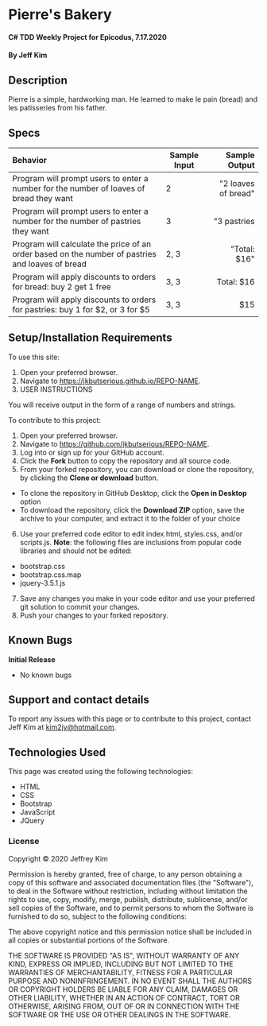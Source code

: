 # Pierre's Bakery

#### C# TDD Weekly Project for Epicodus, 7.17.2020

#### By Jeff Kim

## Description

Pierre is a simple, hardworking man. He learned to make le pain (bread) and les patisseries from his father.

## Specs

| Behavior    | Sample Input | Sample Output |
| :---------- | ----- | -----: |
| Program will prompt users to enter a number for the number of loaves of bread they want | 2 | "2 loaves of bread" |
| Program will prompt users to enter a number for the number of pastries they want | 3 | "3 pastries |
| Program will calculate the price of an order based on the number of pastries and loaves of bread | 2, 3 | "Total: $16" |
| Program will apply discounts to orders for bread: buy 2 get 1 free | 3, 3 | Total: $16 |
| Program will apply discounts to orders for pastries: buy 1 for $2, or 3 for $5 | 3, 3 | $15 |

## Setup/Installation Requirements

To use this site:

1. Open your preferred browser.
2. Navigate to https://jkbutserious.github.io/REPO-NAME.
3. USER INSTRUCTIONS

You will receive output in the form of a range of numbers and strings.

To contribute to this project:

1. Open your preferred browser.
2. Navigate to https://github.com/jkbutserious/REPO-NAME.
3. Log into or sign up for your GitHub account.
4. Click the **Fork** button to copy the repository and all source code.
5. From your forked repository, you can download or clone the repository, by clicking the **Clone or download** button.
  * To clone the repository in GitHub Desktop, click the **Open in Desktop** option
  * To download the repository, click the **Download ZIP** option, save the archive to your computer, and extract it to the folder of your choice
6. Use your preferred code editor to edit index.html, styles.css, and/or scripts.js. **Note**: the following files are inclusions from popular code libraries and should not be edited:
  * bootstrap.css
  * bootstrap.css.map
  * jquery-3.5.1.js
7. Save any changes you make in your code editor and use your preferred git solution to commit your changes.
8. Push your changes to your forked repository.

## Known Bugs

**Initial Release**
* No known bugs

## Support and contact details

To report any issues with this page or to contribute to this project, contact Jeff Kim at kim2jy@hotmail.com.

## Technologies Used

This page was created using the following technologies:

* HTML
* CSS
* Bootstrap
* JavaScript
* JQuery

### License

Copyright © 2020 Jeffrey Kim

Permission is hereby granted, free of charge, to any person obtaining a copy of this software and associated documentation files (the "Software"), to deal in the Software without restriction, including without limitation the rights to use, copy, modify, merge, publish, distribute, sublicense, and/or sell copies of the Software, and to permit persons to whom the Software is furnished to do so, subject to the following conditions:

The above copyright notice and this permission notice shall be included in all copies or substantial portions of the Software.

THE SOFTWARE IS PROVIDED "AS IS", WITHOUT WARRANTY OF ANY KIND, EXPRESS OR IMPLIED, INCLUDING BUT NOT LIMITED TO THE WARRANTIES OF MERCHANTABILITY, FITNESS FOR A PARTICULAR PURPOSE AND NONINFRINGEMENT. IN NO EVENT SHALL THE AUTHORS OR COPYRIGHT HOLDERS BE LIABLE FOR ANY CLAIM, DAMAGES OR OTHER LIABILITY, WHETHER IN AN ACTION OF CONTRACT, TORT OR OTHERWISE, ARISING FROM, OUT OF OR IN CONNECTION WITH THE SOFTWARE OR THE USE OR OTHER DEALINGS IN THE SOFTWARE.